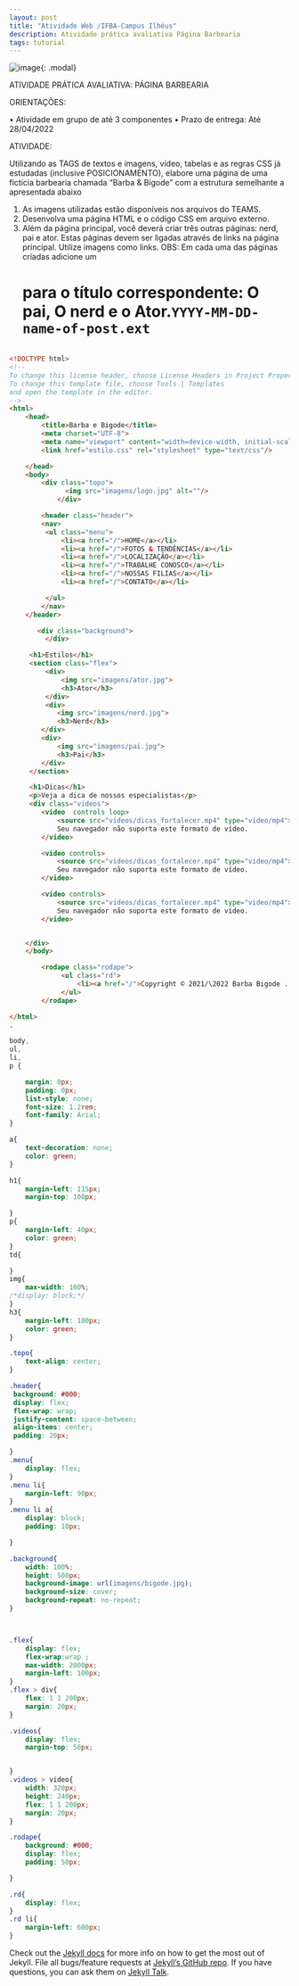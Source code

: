 ```yaml
---
layout: post
title: "Atividade Web /IFBA-Campus Ilhéus"
description: Atividade prática avaliativa Página Barbearia
tags: tutorial
---
```


![image](https://raw.githubusercontent.com/AlanPrates/img/main/tws.jpeg){: .modal}

ATIVIDADE PRÁTICA AVALIATIVA: PÁGINA BARBEARIA

ORIENTAÇÕES:

• Atividade em grupo de até 3 componentes
• Prazo de entrega: Até 28/04/2022

ATIVIDADE:

Utilizando as TAGS de textos e imagens, vídeo, tabelas e as regras CSS já estudadas (inclusive
POSICIONAMENTO), elabore uma página de uma fictícia barbearia chamada “Barba & Bigode” com a
estrutura semelhante a apresentada abaixo

1. As imagens utilizadas estão disponíveis nos arquivos do TEAMS.
2. Desenvolva uma página HTML e o código CSS em arquivo externo.
3. Além da página principal, você deverá criar três outras páginas: nerd, pai e ator. Estas páginas
   devem ser ligadas através de links na página principal. Utilize imagens como links. OBS: Em cada
   uma das páginas criadas adicione um <h1> para o título correspondente: O pai, O nerd e o Ator.`YYYY-MM-DD-name-of-post.ext`

```html

<!DOCTYPE html>
<!--
To change this license header, choose License Headers in Project Properties.
To change this template file, choose Tools | Templates
and open the template in the editor.
-->
<html>
    <head>
        <title>Barba e Bigode</title>
        <meta charset="UTF-8">
        <meta name="viewport" content="width=device-width, initial-scale=1.0">
        <link href="estilo.css" rel="stylesheet" type="text/css"/>

    </head>
    <body>
        <div class="topo">
              <img src="imagens/logo.jpg" alt=""/>
            </div>

        <header class="header">
        <nav>
         <ul class="menu">
             <li><a href="/">HOME</a></li>
             <li><a href="/">FOTOS & TENDÊNCIAS</a></li>
             <li><a href="/">LOCALIZAÇÃO</a></li>
             <li><a href="/">TRABALHE CONOSCO</a></li>
             <li><a href="/">NOSSAS FILIAS</a></li>
             <li><a href="/">CONTATO</a></li>

         </ul>
        </nav>
    </header>

       <div class="background">
         </div>

     <h1>Estilos</h1>
     <section class="flex">
         <div>
             <img src="imagens/ator.jpg">
             <h3>Ator</h3>
         </div>
         <div>
            <img src="imagens/nerd.jpg">
            <h3>Nerd</h3>
        </div>
        <div>
            <img src="imagens/pai.jpg">
            <h3>Pai</h3>
        </div>
     </section>

     <h1>Dicas</h1>
     <p>Veja a dica de nossos especialistas</p>
     <div class="videos">
        <video  controls loop>
            <source src="videos/dicas_fortalecer.mp4" type="video/mp4">
            Seu navegador não suporta este formato de vídeo.
        </video>

        <video controls>
            <source src="videos/dicas_fortalecer.mp4" type="video/mp4">
            Seu navegador não suporta este formato de vídeo.
        </video>

        <video controls>
            <source src="videos/dicas_fortalecer.mp4" type="video/mp4">
            Seu navegador não suporta este formato de vídeo.
        </video>


    </div>
    </body>

        <rodape class="rodape">
             <ul class="rd">
                 <li><a href="/">Copyright © 2021/\2022 Barba Bigode . All rights reserved.</a></li>
             </ul>
        </rodape>

</html>
.
```

```css
body,
ul,
li,
p {

    margin: 0px;
    padding: 0px;
    list-style: none;
    font-size: 1.2rem;
    font-family: Arial;
}

a{
    text-decoration: none;
    color: green;
}

h1{
    margin-left: 115px;
    margin-top: 100px;

}
p{
    margin-left: 40px;
    color: green;
}
td{

}
img{
    max-width: 100%;
/*display: block;*/
}
h3{
    margin-left: 100px;
    color: green;
}

.topo{
    text-align: center;
}

.header{
 background: #000;
 display: flex;
 flex-wrap: wrap;
 justify-content: space-between;
 align-items: center;
 padding: 20px;

}
.menu{
    display: flex;
}
.menu li{
    margin-left: 90px;
}
.menu li a{
    display: block;
    padding: 10px;

}

.background{
    width: 100%;
    height: 500px;
    background-image: url(imagens/bigode.jpg);
    background-size: cover;
    background-repeat: no-repeat;
}



.flex{
    display: flex;
    flex-wrap:wrap ;
    max-width: 2000px;
    margin-left: 100px;
}
.flex > div{
    flex: 1 1 200px;
    margin: 20px;
}

.videos{
    display: flex;
    margin-top: 50px;


}
.videos > video{
    width: 320px;
    height: 240px;
    flex: 1 1 200px;
    margin: 20px;
}

.rodape{
    background: #000;
    display: flex;
    padding: 50px;

}

.rd{
    display: flex;
}
.rd li{
    margin-left: 600px;
}

```

Check out the [Jekyll docs][jekyll-docs] for more info on how to get the most out of Jekyll. File all bugs/feature requests at [Jekyll’s GitHub repo][jekyll-gh]. If you have questions, you can ask them on [Jekyll Talk][jekyll-talk].

[jekyll-docs]: https://jekyllrb.com/docs/home
[jekyll-gh]: https://github.com/jekyll/jekyll
[jekyll-talk]: https://talk.jekyllrb.com/
